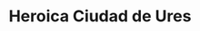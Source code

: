 ---
title: Heroica Ciudad de Ures
url: /heroica-ciudad-de-ures/
latitude: 29.426
longitude: -110.387
---